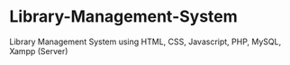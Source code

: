 # Library-Management-System
Library Management System using HTML, CSS, Javascript, PHP, MySQL, Xampp (Server)
